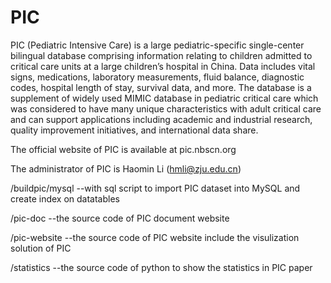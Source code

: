 # PIC
PIC (Pediatric Intensive Care) is a large pediatric-specific single-center bilingual database comprising information relating to children admitted to critical care units at a large children’s hospital in China. Data includes vital signs, medications, laboratory measurements, fluid balance, diagnostic codes, hospital length of stay, survival data, and more.  The database is a supplement of widely used MIMIC database in pediatric critical care which was considered to have many unique characteristics with adult critical care and can support applications including academic and industrial research, quality improvement initiatives, and international data share.

The official website of PIC is available at pic.nbscn.org

The administrator of PIC is Haomin Li (hmli@zju.edu.cn)


/buildpic/mysql  --with sql script to import PIC dataset into MySQL and create index on datatables

/pic-doc --the source code of PIC document website 
    
/pic-website  --the source code of PIC website include the visulization solution of PIC
    
/statistics --the source code of python to show the statistics in PIC paper
